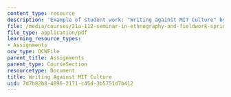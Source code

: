 ```yaml
---
content_type: resource
description: 'Example of student work: "Writing against MIT Culture" by Caroline Rubin.'
file: /media/courses/21a-112-seminar-in-ethnography-and-fieldwork-spring-2008/7d7b82b848962171c45d3b5751d7b412_rubinc.pdf
file_type: application/pdf
learning_resource_types:
- Assignments
ocw_type: OCWFile
parent_title: Assignments
parent_type: CourseSection
resourcetype: Document
title: Writing Against MIT Culture
uid: 7d7b82b8-4896-2171-c45d-3b5751d7b412
---
```

